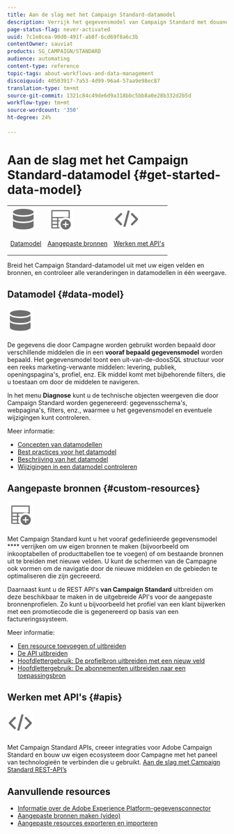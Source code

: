 ```yaml
---
title: Aan de slag met het Campaign Standard-datamodel
description: Verrijk het gegevensmodel van Campaign Standard met douanegebieden en middelen, en breid REST APIs uit om uitgebreide gebieden bloot te stellen.
page-status-flag: never-activated
uuid: 7c1e8cea-90d0-491f-ab8f-6cd69f8a6c3b
contentOwner: sauviat
products: SG_CAMPAIGN/STANDARD
audience: automating
content-type: reference
topic-tags: about-workflows-and-data-management
discoiquuid: 40503917-7a53-4d99-96a4-57aa9e98ec87
translation-type: tm+mt
source-git-commit: 1321c84c49de6d9a318bbc5bb8a0e28b332d2b5d
workflow-type: tm+mt
source-wordcount: '350'
ht-degree: 24%

---
```



# Aan de slag met het Campaign Standard-datamodel {#get-started-data-model}

<table>
<tr>
<td><img src="assets/do-not-localize/icon_datamodel.svg" width="60px"><p><a href="#data-model">Datamodel</a></p></td>
<td><img src="assets/do-not-localize/icon_custom.svg" width="60px"><p><a href="#custom-resources">Aangepaste bronnen</a></p></td><td><img src="assets/do-not-localize/icon_api.svg" width="60px"><p><a href="#custom-resources">Werken met API's</a></p></td></tr>
</table>

Breid het Campaign Standard-datamodel uit met uw eigen velden en bronnen, en controleer alle veranderingen in datamodellen in één weergave.

## Datamodel {#data-model}

<img src="assets/do-not-localize/icon_datamodel.svg" width="60px">

De gegevens die door Campagne worden gebruikt worden bepaald door verschillende middelen die in een **vooraf bepaald gegevensmodel** worden bepaald. Het gegevensmodel toont een uit-van-de-doosSQL structuur voor een reeks marketing-verwante middelen: levering, publiek, openingspagina&#39;s, profiel, enz. Elk middel komt met bijbehorende filters, die u toestaan om door de middelen te navigeren.

In het menu **Diagnose** kunt u de technische objecten weergeven die door Campaign Standard worden gegenereerd: gegevensschema&#39;s, webpagina&#39;s, filters, enz., waarmee u het gegevensmodel en eventuele wijzigingen kunt controleren.

Meer informatie:

* [Concepten van datamodellen](../../developing/using/data-model-concepts.md)
* [Best practices voor het datamodel](../../developing/using/data-model-best-practices.md)
* [Beschrijving van het datamodel](../../developing/using/datamodel-introduction.md)
* [Wijzigingen in een datamodel controleren](../../developing/using/monitoring-data-model-changes.md)

## Aangepaste bronnen {#custom-resources}

<img src="assets/do-not-localize/icon_custom.svg" width="60px">

Met Campaign Standard kunt u het vooraf gedefinieerde gegevensmodel **** verrijken om uw eigen bronnen te maken (bijvoorbeeld om inkooptabellen of producttabellen toe te voegen) of om bestaande bronnen uit te breiden met nieuwe velden. U kunt de schermen van de Campagne ook vormen om de navigatie door de nieuwe middelen en de gebieden te optimaliseren die zijn gecreeerd.

Daarnaast kunt u de REST API&#39;s **van Campaign Standard** uitbreiden om deze beschikbaar te maken in de uitgebreide API&#39;s voor de aangepaste bronnenprofielen. Zo kunt u bijvoorbeeld het profiel van een klant bijwerken met een promotiecode die is gegenereerd op basis van een factureringssysteem.

Meer informatie:

* [Een resource toevoegen of uitbreiden](../../developing/using/key-steps-to-add-a-resource.md)
* [De API uitbreiden](../../developing/using/about-extending-the-api.md)
* [Hoofdlettergebruik: De profielbron uitbreiden met een nieuw veld](../../developing/using/extending-the-profile-resource-with-a-new-field.md)
* [Hoofdlettergebruik: De abonnementen uitbreiden naar een toepassingsbron](../../developing/using/extending-the-subscriptions-to-an-application-resource.md)

## Werken met API&#39;s {#apis}

<img src="assets/do-not-localize/icon_api.svg" width="60px">

Met Campaign Standard APIs, creeer integraties voor Adobe Campaign Standard en bouw uw eigen ecosysteem door Campagne met het paneel van technologieën te verbinden die u gebruikt. [Aan de slag met Campaign Standard REST-API’s](../../api/using/get-started-apis.md)

## Aanvullende resources

* [Informatie over de Adobe Experience Platform-gegevensconnector](../../developing/using/aep-about-data-connector.md)
* [Aangepaste bronnen maken (video)](https://docs.adobe.com/content/help/en/campaign-standard-learn/tutorials/developing/custom-resources-develop/creating-custom-resources.html)
* [Aangepaste resources exporteren en importeren](https://helpx.adobe.com/campaign/kb/acs-get-started-with-cusres.html)
